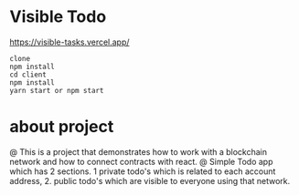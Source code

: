 # Visible Todo 
https://visible-tasks.vercel.app/

```quickstart
clone
npm install
cd client
npm install
yarn start or npm start
```

# about project
@ This is a project that demonstrates how to work with a blockchain network and how to connect contracts with react.
@ Simple Todo app which has 2 sections. 1 private todo's which is related to each account address, 2. public todo's which are visible to everyone using that network.

